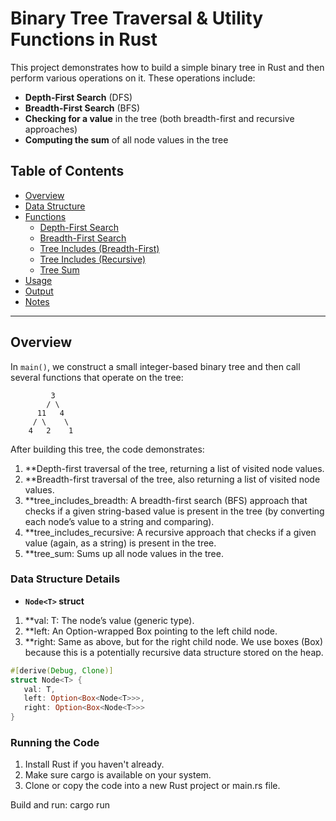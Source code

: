 # Binary Tree Traversal & Utility Functions in Rust

This project demonstrates how to build a simple binary tree in Rust and then perform various operations on it. These operations include:

- **Depth-First Search** (DFS)
- **Breadth-First Search** (BFS)
- **Checking for a value** in the tree (both breadth-first and recursive approaches)
- **Computing the sum** of all node values in the tree

## Table of Contents
- [Overview](#overview)
- [Data Structure](#data-structure)
- [Functions](#functions)
  - [Depth-First Search](#depth-first-search)
  - [Breadth-First Search](#breadth-first-search)
  - [Tree Includes (Breadth-First)](#tree-includes-breadth-first)
  - [Tree Includes (Recursive)](#tree-includes-recursive)
  - [Tree Sum](#tree-sum)
- [Usage](#usage)
- [Output](#output)
- [Notes](#notes)

---

## Overview

In `main()`, we construct a small integer-based binary tree and then call several functions that operate on the tree:

```text
         3
        / \
      11   4
     / \    \
    4   2    1

```

After building this tree, the code demonstrates:

1. **Depth-first traversal of the tree, returning a list of visited node values.
2. **Breadth-first traversal of the tree, also returning a list of visited node values.
3. **tree_includes_breadth: A breadth-first search (BFS) approach that checks if a given string-based value is present in the tree (by converting each node’s value to a string and comparing).
4. **tree_includes_recursive: A recursive approach that checks if a given value (again, as a string) is present in the tree.
5. **tree_sum: Sums up all node values in the tree.

### Data Structure Details

- **`Node<T>` struct**  
1. **val: T: The node’s value (generic type).
2. **left: An Option-wrapped Box pointing to the left child node.
3. **right: Same as above, but for the right child node.
We use boxes (Box) because this is a potentially recursive data structure stored on the heap.
```rust
#[derive(Debug, Clone)]
struct Node<T> {
   val: T,
   left: Option<Box<Node<T>>>,
   right: Option<Box<Node<T>>>
}
```
### Running the Code
1. Install Rust if you haven't already.
2. Make sure cargo is available on your system.
3. Clone or copy the code into a new Rust project or main.rs file.

Build and run:
cargo run
